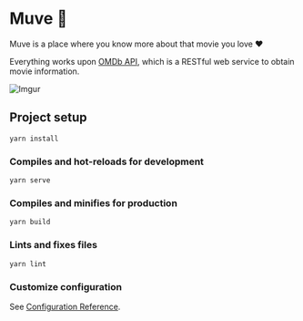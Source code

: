 # Muve  :movie_camera:

Muve is a place where you know more about that movie you love :heart:

Everything works upon [OMDb API](http://www.omdbapi.com/), which is a RESTful web service to obtain movie information.

![Imgur](https://i.imgur.com/BnWk1rf.png)

## Project setup
```
yarn install
```

### Compiles and hot-reloads for development
```
yarn serve
```

### Compiles and minifies for production
```
yarn build
```

### Lints and fixes files
```
yarn lint
```

### Customize configuration
See [Configuration Reference](https://cli.vuejs.org/config/).
